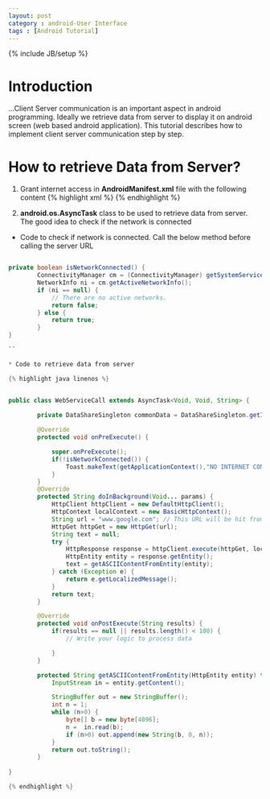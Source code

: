 ```yaml
---
layout: post
category : android-User Interface
tags : [Android Tutorial]
---
```

{% include JB/setup %}

# Introduction
...Client Server communication is an important aspect in android programming. Ideally we retrieve data from server to display it on android screen (web based android application). This tutorial describes how to implement client server communication step by step. 

# How to retrieve Data from Server?
1. Grant internet access in **AndroidManifest.xml** file with the following content
{% highlight xml %}
<uses-permission android:name="android.permission.INTERNET"></uses-permission>
{% endhighlight %}

2. **android.os.AsyncTask** class to be used to retrieve data from server. The good idea to check if the network is connected

* Code to check if network is connected. Call the below method before calling the server URL

``` java

private boolean isNetworkConnected() {
        ConnectivityManager cm = (ConnectivityManager) getSystemService(Context.CONNECTIVITY_SERVICE);
        NetworkInfo ni = cm.getActiveNetworkInfo();
        if (ni == null) {
            // There are no active networks.
            return false;
        } else {
            return true;
        }
}

``

* Code to retrieve data from server

{% highlight java linenos %}


public class WebServiceCall extends AsyncTask<Void, Void, String> {
        
        private DataShareSingleton commonData = DataShareSingleton.getInstance();

        @Override
        protected void onPreExecute() {

            super.onPreExecute();
            if(!isNetworkConnected()) {
                Toast.makeText(getApplicationContext(),"NO INTERNET CONNECTION",Toast.LENGTH_LONG).show();
            }
        }
        @Override
        protected String doInBackground(Void... params) {
            HttpClient httpClient = new DefaultHttpClient();
            HttpContext localContext = new BasicHttpContext();
            String url = "www.google.com"; // This URL will be hit from android client
            HttpGet httpGet = new HttpGet(url);
            String text = null;
            try {
                HttpResponse response = httpClient.execute(httpGet, localContext);
                HttpEntity entity = response.getEntity();
                text = getASCIIContentFromEntity(entity);
            } catch (Exception e) {
                return e.getLocalizedMessage();
            }
            return text;
        }

        @Override
        protected void onPostExecute(String results) {
            if(results == null || results.length() < 100) {
                // Write your logic to process data

            }
        }

        protected String getASCIIContentFromEntity(HttpEntity entity) throws IllegalStateException, IOException {
            InputStream in = entity.getContent();

            StringBuffer out = new StringBuffer();
            int n = 1;
            while (n>0) {
                byte[] b = new byte[4096];
                n =  in.read(b);
                if (n>0) out.append(new String(b, 0, n));
            }
            return out.toString();
        }
        
}

{% endhighlight %}
